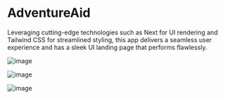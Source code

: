 # AdventureAid
Leveraging cutting-edge technologies such as Next for UI rendering and Tailwind CSS for streamlined styling, this app delivers a seamless user experience and has a sleek UI landing page that performs flawlessly.


![image](https://github.com/Nipun404/AdventureAid/assets/101872328/7e887bcb-765a-4c04-adee-499913d26ecf)

![image](https://github.com/Nipun404/AdventureAid/assets/101872328/7df46769-f62c-4b7d-a269-c5259eb36776)


![image](https://github.com/Nipun404/AdventureAid/assets/101872328/16fcea79-f9a5-4128-8a49-9205353044f8)
